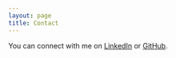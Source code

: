 ```yaml
---
layout: page
title: Contact
---
```



You can connect with me on <a href="https://www.linkedin.com/in/sokratis-papadopoulos/" target="_blank">LinkedIn</a> or <a href="https://github.com/spapadopoulos" target="_blank">GitHub</a>.


<!---
If you are having any problems, any questions or suggestions, feel free to [tweet at me](https://twitter.com/intent/tweet?text=%40paululele), or [file a GitHub issue](https://github.com/lenpaul/lagrange/issues/new)


<a href="{{ site.url }}/assets/img/dummy.pdf" target="_blank">here</a>

or [GitHub](https://github.com/spapadopoulos).


-->
